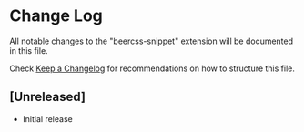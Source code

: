 # Change Log

All notable changes to the "beercss-snippet" extension will be documented in this file.

Check [Keep a Changelog](http://keepachangelog.com/) for recommendations on how to structure this file.

## [Unreleased]

- Initial release